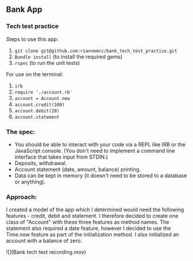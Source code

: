 ## Bank App
### Tech test practice

Steps to use this app:
1. `git clone git@github.com:riannemcc/bank_tech_test_practice.git`
2. `Bundle install` (to install the required gems)
3. `rspec` (to run the unit tests)

For use on the terminal:
1. `irb`
2.  `require './account.rb'`
3. `account = Account.new`
4. `account.credit(100)`
5. `account.debit(20)`
6. `account.statement`

### The spec: 
 - You should be able to interact with your code via a REPL like IRB or the JavaScript console. (You don't need to implement a  command line interface that takes input from STDIN.)
 - Deposits, withdrawal.
 - Account statement (date, amount, balance) printing.
 - Data can be kept in memory (it doesn't need to be stored to a database or anything).

### Approach: 
I created a model of the app which I determined would need the following features - credit, debit and statement. I therefore decided to create one class of "Account" with these three features as method names. The statement also required a date feature, however I decided to use the Time.now feature as part of the initialization method. I also initialized an account with a balance of zero.

![](Bank tech text recording.mov)
